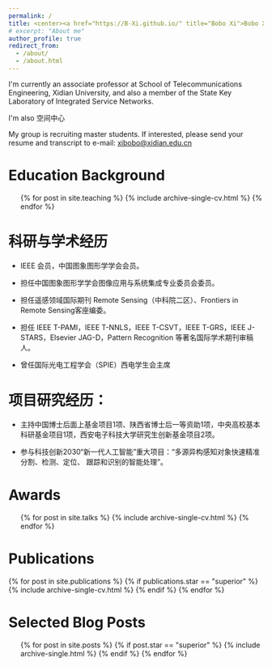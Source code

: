 ```yaml
---
permalink: /
title: <center><a href="https://B-Xi.github.io/" title="Bobo Xi">Bobo Xi (席博博)</a></center>
# excerpt: "About me"
author_profile: true
redirect_from: 
  - /about/
  - /about.html
---
```


I'm currently an associate professor at School of Telecommunications Engineering, Xidian University, and also a member of the  State Key Laboratory of Integrated Service Networks.

I'm also 空间中心

My group is recruiting master students. If interested, please send your resume and transcript to e-mail: xibobo@xidian.edu.cn 

Education Background
======
  <ul>{% for post in site.teaching %}
    {% include archive-single-cv.html %}
  {% endfor %}</ul>

科研与学术经历
======
* IEEE 会员，中国图象图形学学会会员。

* 担任中国图象图形学学会图像应用与系统集成专业委员会委员。

* 担任遥感领域国际期刊 Remote Sensing（中科院二区）、Frontiers in Remote Sensing客座编委。

* 担任 IEEE T-PAMI，IEEE T-NNLS，IEEE T-CSVT，IEEE T-GRS，IEEE J-STARS，Elsevier JAG-D，Pattern Recognition 等著名国际学术期刊审稿人。

* 曾任国际光电工程学会（SPIE）西电学生会主席

项目研究经历：
======
* 主持中国博士后面上基金项目1项、陕西省博士后一等资助1项，中央高校基本科研基金项目1项，西安电子科技大学研究生创新基金项目2项。

* 参与科技创新2030“新一代人工智能”重大项目：“多源异构感知对象快速精准分割、检测、定位、 跟踪和识别的智能处理”。

Awards
======
  <ul>{% for post in site.talks %}
    {% include archive-single-cv.html %}
  {% endfor %}</ul>


Publications
======
  <!-- <ul>{% for post in site.publications %}
    {% include archive-single-cv.html %}
  {% endfor %}</ul> -->

  {% for post in site.publications %}
    {% if publications.star == "superior" %}
         {% include archive-single-cv.html %}
    {% endif %}
  {% endfor %}






Selected Blog Posts
======

<ul>{% for post in site.posts %}
    {% if post.star == "superior" %}
         {% include archive-single.html %}
    {% endif %}
  {% endfor %}</ul>

